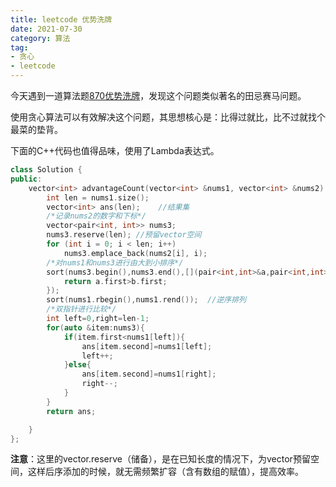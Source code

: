 ```yaml
---
title: leetcode 优势洗牌
date: 2021-07-30
category: 算法
tag:
- 贪心
- leetcode
---
```


今天遇到一道算法题[870优势洗牌](https://leetcode-cn.com/problems/advantage-shuffle/)，发现这个问题类似著名的田忌赛马问题。

使用贪心算法可以有效解决这个问题，其思想核心是：比得过就比，比不过就找个最菜的垫背。

下面的C++代码也值得品味，使用了Lambda表达式。

<!--more-->

```cpp
class Solution {
public:
    vector<int> advantageCount(vector<int> &nums1, vector<int> &nums2) {
        int len = nums1.size();
        vector<int> ans(len);    //结果集
        /*记录nums2的数字和下标*/
        vector<pair<int, int>> nums3;
        nums3.reserve(len); //预留vector空间
        for (int i = 0; i < len; i++)
            nums3.emplace_back(nums2[i], i);
        /*对nums1和nums3进行由大到小排序*/
        sort(nums3.begin(),nums3.end(),[](pair<int,int>&a,pair<int,int>&b){
            return a.first>b.first;
        });
        sort(nums1.rbegin(),nums1.rend());  //逆序排列
        /*双指针进行比较*/
        int left=0,right=len-1;
        for(auto &item:nums3){
            if(item.first<nums1[left]){
                ans[item.second]=nums1[left];
                left++;
            }else{
                ans[item.second]=nums1[right];
                right--;
            }
        }
        return ans;

    }
};
```
**注意**：这里的vector.reserve（储备），是在已知长度的情况下，为vector预留空间，这样后序添加的时候，就无需频繁扩容（含有数组的赋值），提高效率。